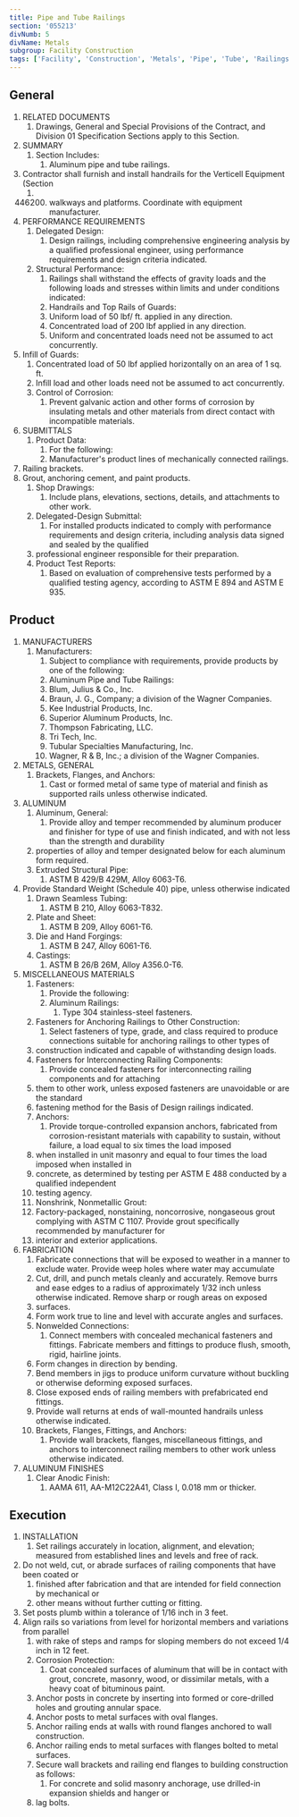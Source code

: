 ```yaml
---
title: Pipe and Tube Railings
section: '055213'
divNumb: 5
divName: Metals
subgroup: Facility Construction
tags: ['Facility', 'Construction', 'Metals', 'Pipe', 'Tube', 'Railings']
---
```


## General

1. RELATED DOCUMENTS
   1. Drawings, General and Special Provisions of the Contract, and Division 01 Specification Sections apply to this Section.
2. SUMMARY
   1. Section Includes:
      1. Aluminum pipe and tube railings.
3. Contractor shall furnish and install handrails for the Verticell Equipment (Section
   1. 446200. walkways and platforms. Coordinate with equipment manufacturer.
4. PERFORMANCE REQUIREMENTS
   1. Delegated Design:
      1. Design railings, including comprehensive engineering analysis by a qualified professional engineer, using performance requirements and design criteria indicated.
   1. Structural Performance:
      1. Railings shall withstand the effects of gravity loads and the following loads and stresses within limits and under conditions indicated:
      1. Handrails and Top Rails of Guards:
      1. Uniform load of 50 lbf/ ft. applied in any direction.
      1. Concentrated load of 200 lbf applied in any direction.
      1. Uniform and concentrated loads need not be assumed to act concurrently.
5. Infill of Guards:
   1. Concentrated load of 50 lbf applied horizontally on an area of 1 sq. ft.
   1. Infill load and other loads need not be assumed to act concurrently.
   1. Control of Corrosion:
      1. Prevent galvanic action and other forms of corrosion by insulating metals and other materials from direct contact with incompatible materials.
6. SUBMITTALS
   1. Product Data:
      1. For the following:
      1. Manufacturer's product lines of mechanically connected railings.
7. Railing brackets.
8. Grout, anchoring cement, and paint products.
   1. Shop Drawings:
      1. Include plans, elevations, sections, details, and attachments to other work.
   1. Delegated-Design Submittal:
      1. For installed products indicated to comply with performance requirements and design criteria, including analysis data signed and sealed by the qualified
   1. professional engineer responsible for their preparation.
   1. Product Test Reports:
      1. Based on evaluation of comprehensive tests performed by a qualified testing agency, according to ASTM E 894 and ASTM E 935.

## Product

1. MANUFACTURERS
   1. Manufacturers:
      1. Subject to compliance with requirements, provide products by one of the following:
      2. Aluminum Pipe and Tube Railings:
      3. Blum, Julius & Co., Inc.
      4. Braun, J. G., Company; a division of the Wagner Companies.
      5. Kee Industrial Products, Inc.
      6. Superior Aluminum Products, Inc.
      7. Thompson Fabricating, LLC.
      8. Tri Tech, Inc.
      9. Tubular Specialties Manufacturing, Inc.
      10. Wagner, R & B, Inc.; a division of the Wagner Companies.
2. METALS, GENERAL
   1. Brackets, Flanges, and Anchors:
      1. Cast or formed metal of same type of material and finish as supported rails unless otherwise indicated.
3. ALUMINUM
   1. Aluminum, General:
      1. Provide alloy and temper recommended by aluminum producer and finisher for type of use and finish indicated, and with not less than the strength and durability
   2. properties of alloy and temper designated below for each aluminum form required.
   3. Extruded Structural Pipe:
      1. ASTM B 429/B 429M, Alloy 6063-T6.
4. Provide Standard Weight (Schedule 40) pipe, unless otherwise indicated
   1. Drawn Seamless Tubing:
      1. ASTM B 210, Alloy 6063-T832.
   2. Plate and Sheet:
      1. ASTM B 209, Alloy 6061-T6.
   3. Die and Hand Forgings:
      1. ASTM B 247, Alloy 6061-T6.
   4. Castings:
      1. ASTM B 26/B 26M, Alloy A356.0-T6.
5. MISCELLANEOUS MATERIALS
   1. Fasteners:
      1. Provide the following:
      2. Aluminum Railings:
         1. Type 304 stainless-steel fasteners.
   2. Fasteners for Anchoring Railings to Other Construction:
      1. Select fasteners of type, grade, and class required to produce connections suitable for anchoring railings to other types of
   3. construction indicated and capable of withstanding design loads.
   4. Fasteners for Interconnecting Railing Components:
      1. Provide concealed fasteners for interconnecting railing components and for attaching
   5. them to other work, unless exposed fasteners are unavoidable or are the standard
   6. fastening method for the Basis of Design railings indicated.
   7. Anchors:
      1. Provide torque-controlled expansion anchors, fabricated from corrosion-resistant materials with capability to sustain, without failure, a load equal to six times the load imposed
   8. when installed in unit masonry and equal to four times the load imposed when installed in
   9. concrete, as determined by testing per ASTM E 488 conducted by a qualified independent
   10. testing agency.
   11. Nonshrink, Nonmetallic Grout:
   12. Factory-packaged, nonstaining, noncorrosive, nongaseous grout complying with ASTM C 1107. Provide grout specifically recommended by manufacturer for
   13. interior and exterior applications.
6. FABRICATION
   1. Fabricate connections that will be exposed to weather in a manner to exclude water. Provide weep holes where water may accumulate
   1. Cut, drill, and punch metals cleanly and accurately. Remove burrs and ease edges to a radius of approximately 1/32 inch unless otherwise indicated. Remove sharp or rough areas on exposed
   1. surfaces.
   1. Form work true to line and level with accurate angles and surfaces.
   1. Nonwelded Connections:
      1. Connect members with concealed mechanical fasteners and fittings. Fabricate members and fittings to produce flush, smooth, rigid, hairline joints.
   1. Form changes in direction by bending.
   1. Bend members in jigs to produce uniform curvature without buckling or otherwise deforming exposed surfaces.
   1. Close exposed ends of railing members with prefabricated end fittings.
   1. Provide wall returns at ends of wall-mounted handrails unless otherwise indicated.
   1. Brackets, Flanges, Fittings, and Anchors:
      1. Provide wall brackets, flanges, miscellaneous fittings, and anchors to interconnect railing members to other work unless otherwise indicated.
7. ALUMINUM FINISHES
   1. Clear Anodic Finish:
      1. AAMA 611, AA-M12C22A41, Class I, 0.018 mm or thicker.

## Execution

1. INSTALLATION
   1. Set railings accurately in location, alignment, and elevation; measured from established lines and levels and free of rack.
1. Do not weld, cut, or abrade surfaces of railing components that have been coated or
   1. finished after fabrication and that are intended for field connection by mechanical or
   1. other means without further cutting or fitting.
1. Set posts plumb within a tolerance of 1/16 inch in 3 feet.
1. Align rails so variations from level for horizontal members and variations from parallel
   1. with rake of steps and ramps for sloping members do not exceed 1/4 inch in 12 feet.
   1. Corrosion Protection:
      1. Coat concealed surfaces of aluminum that will be in contact with grout, concrete, masonry, wood, or dissimilar metals, with a heavy coat of bituminous paint.
   1. Anchor posts in concrete by inserting into formed or core-drilled holes and grouting annular space.
   1. Anchor posts to metal surfaces with oval flanges.
   1. Anchor railing ends at walls with round flanges anchored to wall construction.
   1. Anchor railing ends to metal surfaces with flanges bolted to metal surfaces.
   1. Secure wall brackets and railing end flanges to building construction as follows:
      1. For concrete and solid masonry anchorage, use drilled-in expansion shields and hanger or
   1. lag bolts.
